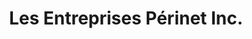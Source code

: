 ---
title: "Les Entreprises Périnet Inc."
url: /saint-augustin-de-woburn/les-entreprises-perinet-inc/
shop: Eisenwaren
---